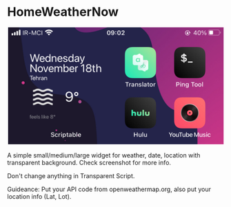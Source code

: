 # HomeWeatherNow

<p align="center" >
    <img width="500" alt="HomeWeatherNow" src ="./4AC78D79-07D1-46EB-952F-B64E52FD1F58.jpeg">
</p>

A simple small/medium/large widget for weather, date, location with transparent background.
Check screenshot for more info.


Don't change anything in Transparent Script.

Guideance: Put your API code from openweathermap.org, also put your location info (Lat, Lot).

